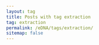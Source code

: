 ```yaml
---
layout: tag
title: Posts with tag extraction
tag: extraction
permalink: /eDNA/tags/extraction/
sitemap: false
---
```

